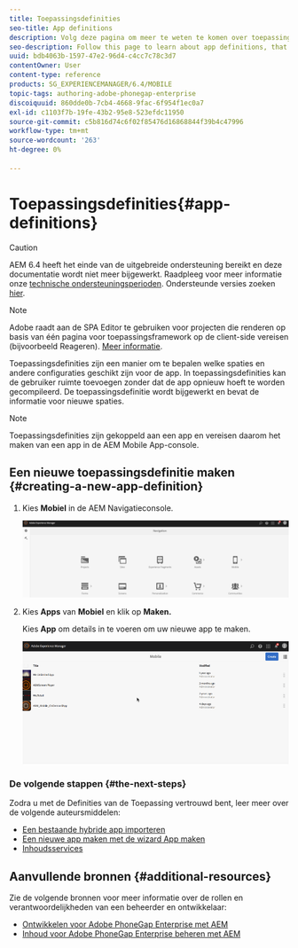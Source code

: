 ```yaml
---
title: Toepassingsdefinities
seo-title: App definitions
description: Volg deze pagina om meer te weten te komen over toepassingsdefinities, die een manier zijn om te bepalen welke ruimten en andere configuraties geschikt zijn voor de app. In toepassingsdefinities kan de gebruiker ruimte toevoegen zonder dat de app opnieuw hoeft te worden gecompileerd.
seo-description: Follow this page to learn about app definitions, that are a way to identify what spaces and other configurations are appropriate for the app. App definitions allows the user to add space, without having to recompile the app.
uuid: bdb4063b-1597-47e2-96d4-c4cc7c78c3d7
contentOwner: User
content-type: reference
products: SG_EXPERIENCEMANAGER/6.4/MOBILE
topic-tags: authoring-adobe-phonegap-enterprise
discoiquuid: 860dde0b-7cb4-4668-9fac-6f954f1ec0a7
exl-id: c1103f7b-19fe-43b2-95e8-523efdc11950
source-git-commit: c5b816d74c6f02f85476d16868844f39b4c47996
workflow-type: tm+mt
source-wordcount: '263'
ht-degree: 0%

---
```


# Toepassingsdefinities{#app-definitions}

>[!CAUTION]
>
>AEM 6.4 heeft het einde van de uitgebreide ondersteuning bereikt en deze documentatie wordt niet meer bijgewerkt. Raadpleeg voor meer informatie onze [technische ondersteuningsperioden](https://helpx.adobe.com/support/programs/eol-matrix.html). Ondersteunde versies zoeken [hier](https://experienceleague.adobe.com/docs/).

>[!NOTE]
>
>Adobe raadt aan de SPA Editor te gebruiken voor projecten die renderen op basis van één pagina voor toepassingsframework op de client-side vereisen (bijvoorbeeld Reageren). [Meer informatie](/help/sites-developing/spa-overview.md).

Toepassingsdefinities zijn een manier om te bepalen welke spaties en andere configuraties geschikt zijn voor de app. In toepassingsdefinities kan de gebruiker ruimte toevoegen zonder dat de app opnieuw hoeft te worden gecompileerd. De toepassingsdefinitie wordt bijgewerkt en bevat de informatie voor nieuwe spaties.

>[!NOTE]
>
>Toepassingsdefinities zijn gekoppeld aan een app en vereisen daarom het maken van een app in de AEM Mobile App-console.

## Een nieuwe toepassingsdefinitie maken {#creating-a-new-app-definition}

1. Kies **Mobiel** in de AEM Navigatieconsole.

   ![chlimage_1-170](assets/chlimage_1-170.png)

1. Kies **Apps** van **Mobiel** en klik op **Maken.**

   Kies **App** om details in te voeren om uw nieuwe app te maken.

   ![chlimage_1-11](assets/chlimage_1-11.gif)

### De volgende stappen {#the-next-steps}

Zodra u met de Definities van de Toepassing vertrouwd bent, leer meer over de volgende auteursmiddelen:

* [Een bestaande hybride app importeren](/help/mobile/phonegap-adding-content-to-imported-app.md)
* [Een nieuwe app maken met de wizard App maken](/help/mobile/phonegap-create-new-app.md)
* [Inhoudsservices](/help/mobile/develop-content-as-a-service.md)

## Aanvullende bronnen {#additional-resources}

Zie de volgende bronnen voor meer informatie over de rollen en verantwoordelijkheden van een beheerder en ontwikkelaar:

* [Ontwikkelen voor Adobe PhoneGap Enterprise met AEM](/help/mobile/developing-in-phonegap.md)
* [Inhoud voor Adobe PhoneGap Enterprise beheren met AEM](/help/mobile/administer-phonegap.md)
